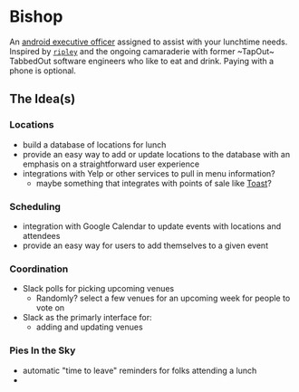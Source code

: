# Bishop

An [android executive officer](https://en.wikipedia.org/wiki/Bishop_(Aliens)) assigned to assist with your lunchtime needs. Inspired by [`ripley`](https://github.com/TabbedOut/ripley) and the ongoing camaraderie with former ~TapOut~ TabbedOut software engineers who like to eat and drink. Paying with a phone is optional.

## The Idea(s)

### Locations
- build a database of locations for lunch
- provide an easy way to add or update locations to the database with an emphasis on a straightforward user experience
- integrations with Yelp or other services to pull in menu information?
  -  maybe something that integrates with points of sale like [Toast](https://pos.toasttab.com/partners)?

### Scheduling
- integration with Google Calendar to update events with locations and attendees
- provide an easy way for users to add themselves to a given event

### Coordination
- Slack polls for picking upcoming venues
  - Randomly? select a few venues for an upcoming week for people to vote on
- Slack as the primarly interface for:
  - adding and updating venues

### Pies In the Sky
- automatic "time to leave" reminders for folks attending a lunch
- 
